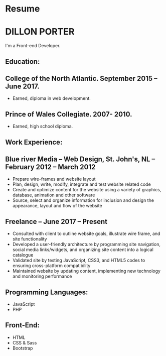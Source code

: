 # Resume
# DILLON PORTER
I'm a Front-end Developer.

## Education:

## College of the North Atlantic. September 2015 – June 2017.
- Earned, diploma in web development.

## Prince of Wales Collegiate. 2007- 2010.
- Earned, high school diploma.

## Work Experience:

## Blue river Media – Web Design, St. John's, NL – February 2012 – March 2012
- Prepare wire-frames and website layout
- Plan, design, write, modify, integrate and test website related code 
- Create and optimize content for the website using a variety of graphics, database, animation and other software 
- Source, select and organize information for inclusion and design the appearance, layout and flow of the website

## Freelance – June 2017 – Present
- Consulted with client to outline website goals, illustrate wire frame, and site functionality
- Developed a user-friendly architecture by programming site navigation, social media links/widgets, and organizing site content into a logical catalogue
- Validated site by testing JavaScript, CSS3, and HTML5 codes to ensuring cross-platform compatibility
- Maintained website by updating content, implementing new technology and monitoring performance

## Programming Languages:
- JavaScript
- PHP
	
## Front-End:
- HTML
- CSS & Sass
- Bootstrap
